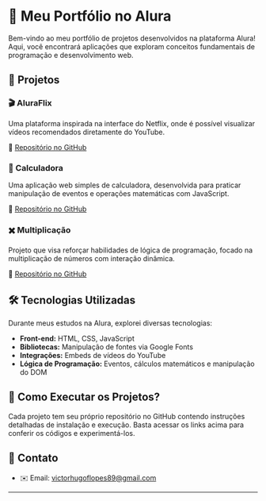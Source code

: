 # 🚀 Meu Portfólio no Alura

Bem-vindo ao meu portfólio de projetos desenvolvidos na plataforma Alura! Aqui, você encontrará aplicações que exploram conceitos fundamentais de programação e desenvolvimento web.

## 📂 Projetos

### 🎬 AluraFlix
Uma plataforma inspirada na interface do Netflix, onde é possível visualizar vídeos recomendados diretamente do YouTube.

🔗 [Repositório no GitHub](https://github.com/VictorHFL/AluraFlix)

### 🧮 Calculadora
Uma aplicação web simples de calculadora, desenvolvida para praticar manipulação de eventos e operações matemáticas com JavaScript.

🔗 [Repositório no GitHub](https://github.com/VictorHFL/Calculadora)

### ✖️ Multiplicação
Projeto que visa reforçar habilidades de lógica de programação, focado na multiplicação de números com interação dinâmica.

🔗 [Repositório no GitHub](https://github.com/VictorHFL/Multiplicacao)

## 🛠️ Tecnologias Utilizadas

Durante meus estudos na Alura, explorei diversas tecnologias:

- **Front-end:** HTML, CSS, JavaScript
- **Bibliotecas:** Manipulação de fontes via Google Fonts
- **Integrações:** Embeds de vídeos do YouTube
- **Lógica de Programação:** Eventos, cálculos matemáticos e manipulação do DOM

## 📌 Como Executar os Projetos?

Cada projeto tem seu próprio repositório no GitHub contendo instruções detalhadas de instalação e execução. Basta acessar os links acima para conferir os códigos e experimentá-los.

## 📧 Contato
- ✉️ Email: victorhugoflopes89@gmail.com

---
